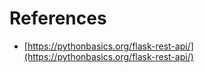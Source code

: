 # References

- [https://pythonbasics.org/flask-rest-api/](https://pythonbasics.org/flask-rest-api/)
